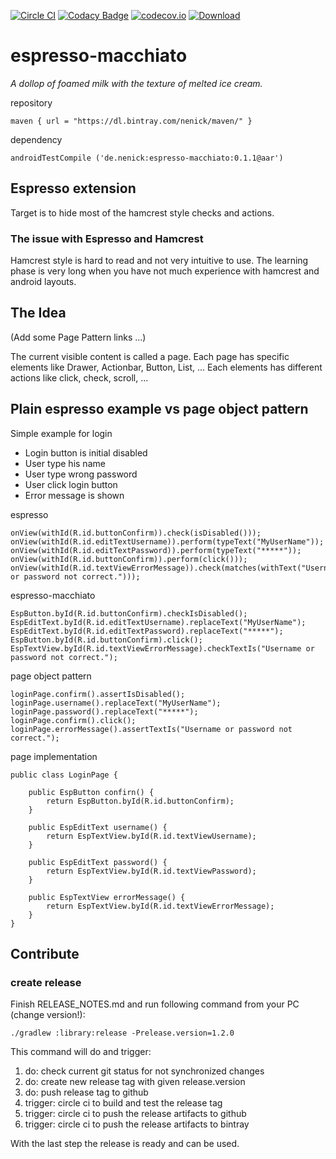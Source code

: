 [![Circle CI](https://img.shields.io/circleci/project/nenick/espresso-macchiato/master.svg)](https://circleci.com/gh/nenick/espresso-macchiato)
[![Codacy Badge](https://img.shields.io/codacy/c6cc5e2303234780b4ae3118d93eb35f/master.svg)](https://www.codacy.com/app/nico_kuechler/espresso-macchiato)
[![codecov.io](https://img.shields.io/codecov/c/github/nenick/espresso-macchiato/master.svg)](https://codecov.io/github/nenick/espresso-macchiato?branch=master)
[![Download](https://api.bintray.com/packages/nenick/maven/espresso-macchiato/images/download.svg)](https://bintray.com/nenick/maven/espresso-macchiato/_latestVersion)

<!---
We use original bintray badged until issue is fixed https://github.com/badges/shields/issues/658
[![Download](https://img.shields.io/bintray/v/nenick/maven/espresso-macchiato.svg)](https://bintray.com/nenick/maven/espresso-macchiato/_latestVersion)
-->


# espresso-macchiato
*A dollop of foamed milk with the texture of melted ice cream.*

repository

    maven { url = "https://dl.bintray.com/nenick/maven/" }

dependency

    androidTestCompile ('de.nenick:espresso-macchiato:0.1.1@aar')


## Espresso extension

Target is to hide most of the hamcrest style checks and actions.

### The issue with Espresso and Hamcrest

Hamcrest style is hard to read and not very intuitive to use.
The learning phase is very long when you have not much experience with hamcrest and android layouts.

## The Idea

(Add some Page Pattern links ...)

The current visible content is called a page.
Each page has specific elements like Drawer, Actionbar, Button, List, ...
Each elements has different actions like click, check, scroll, ...

## Plain espresso example vs page object pattern

Simple example for login

* Login button is initial disabled
* User type his name
* User type wrong password
* User click login button
* Error message is shown

espresso

    onView(withId(R.id.buttonConfirm)).check(isDisabled()));
    onView(withId(R.id.editTextUsername)).perform(typeText("MyUserName"));
    onView(withId(R.id.editTextPassword)).perform(typeText("*****"));
    onView(withId(R.id.buttonConfirm)).perform(click()));
    onView(withId(R.id.textViewErrorMessage)).check(matches(withText("Username or password not correct.")));

espresso-macchiato

    EspButton.byId(R.id.buttonConfirm).checkIsDisabled();
    EspEditText.byId(R.id.editTextUsername).replaceText("MyUserName");
    EspEditText.byId(R.id.editTextPassword).replaceText("*****");
    EspButton.byId(R.id.buttonConfirm).click();
    EspTextView.byId(R.id.textViewErrorMessage).checkTextIs("Username or password not correct.");

page object pattern

    loginPage.confirm().assertIsDisabled();
    loginPage.username().replaceText("MyUserName");
    loginPage.password().replaceText("*****");
    loginPage.confirm().click();
    loginPage.errorMessage().assertTextIs("Username or password not correct.");

page implementation

    public class LoginPage {

        public EspButton confirn() {
            return EspButton.byId(R.id.buttonConfirm);
        }

        public EspEditText username() {
            return EspTextView.byId(R.id.textViewUsername);
        }

        public EspEditText password() {
            return EspTextView.byId(R.id.textViewPassword);
        }

        public EspTextView errorMessage() {
            return EspTextView.byId(R.id.textViewErrorMessage);
        }
    }

## Contribute

### create release

Finish RELEASE_NOTES.md and run following command from your PC (change version!):

    ./gradlew :library:release -Prelease.version=1.2.0

This command will do and trigger:

1. do: check current git status for not synchronized changes
2. do: create new release tag with given release.version
3. do: push release tag to github
4. trigger: circle ci to build and test the release tag
5. trigger: circle ci to push the release artifacts to github
6. trigger: circle ci to push the release artifacts to bintray

With the last step the release is ready and can be used.
